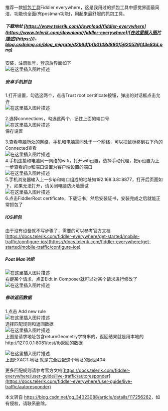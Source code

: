  

推荐一款[抓包工具](https://so.csdn.net/so/search?q=%E6%8A%93%E5%8C%85%E5%B7%A5%E5%85%B7&spm=1001.2101.3001.7020)Fiddler everywhere，这是我用过的抓包工具中感觉界面最简洁，功能也全面(有postman功能)，用起来最舒服的抓包工具。

##### 下载地址 [https://www.telerik.com/download/fiddler-everywhere](https://www.telerik.com/download/fiddler-everywhere)![在这里插入图片描述](https://i-blog.csdnimg.cn/blog_migrate/d2b64fbfb0148d880f5620526f43e83d.png)

安装，注册账号，登录后界面如下  
![在这里插入图片描述](https://i-blog.csdnimg.cn/blog_migrate/035d42a7dddec9409bda67b609ce0304.png)

##### 安卓手机抓包

1.打开设置，勾选这两个，点击Trust root certificate按钮，弹出的对话框点击允许  
![在这里插入图片描述](https://i-blog.csdnimg.cn/blog_migrate/3b3c9353e0e8d87806e40272c029b755.png)

2.选择connections，勾选这两个，记住上面的端口号  
![在这里插入图片描述](https://i-blog.csdnimg.cn/blog_migrate/11ae9efc8c63c94340142b68fc3cae05.png)  
保存设置

3.查看电脑所处的网络，手机和电脑需同处于一个网络，可以把鼠标移到右下角的Connected查看  
![在这里插入图片描述](https://i-blog.csdnimg.cn/blog_migrate/4deae0405035c779cd332908fe925c8f.png)  
4.手机连接和电脑同一网络的wifi，打开wifi设置，选择手动代理，把ip设置为上一步查看的ip和端口设置为客户端设置的端口  
![在这里插入图片描述](https://i-blog.csdnimg.cn/blog_migrate/253c41c569c53913b9fefeb3af643053.png)  
5.手机浏览器输入上一步ip和端口组成的地址如192.168.3.8::8877，打开后页面如下，如果无法打开，请关闭电脑防火墙重试  
![在这里插入图片描述](https://i-blog.csdnimg.cn/blog_migrate/82498f0bc3e7721ad2ccdff1bb01f8cc.png)  
6.点击FiddlerRoot certificate，下载证书，然后安装证书，安装完成之后就能正常抓包了

##### IOS抓包

由于没有设备就不写步骤了，需要的可以参考官方文档[https://docs.telerik.com/fiddler-everywhere/get-started/mobile-traffic/configure-ios](https://docs.telerik.com/fiddler-everywhere/get-started/mobile-traffic/configure-ios)

##### Post Man功能

![在这里插入图片描述](https://i-blog.csdnimg.cn/blog_migrate/3cd78c5b03bd0b5a18de9e19970c35e6.png)  
右键某个请求，点击Eidt in Composer就可以对某个请求进行修改了  
![在这里插入图片描述](https://i-blog.csdnimg.cn/blog_migrate/bd879a2e5c587a8e4cd8dac2ac937523.png)

##### 修改返回数据

1.点击 Add new rule  
![在这里插入图片描述](https://i-blog.csdnimg.cn/blog_migrate/2161f7c0bfc7e0f473fc567ad539c06f.png)  
选择匹配规则和返回数据  
![在这里插入图片描述](https://i-blog.csdnimg.cn/blog_migrate/58df4504a647f34091f1dcd6f1ebd933.png)  
上图是请求地址包含returnGeometry字符串的，返回结果就是用本地的http://127.0.0.1:8081/test/tb返回的数据

![在这里插入图片描述](https://i-blog.csdnimg.cn/blog_migrate/e621b14d5a7a91127bc883474a076f27.png)  
上图EXACT:地址 就是完全匹配这个地址的返回404

更多匹配规则请参考官方文档[https://docs.telerik.com/fiddler-everywhere/user-guide/live-traffic/autoresponder](https://docs.telerik.com/fiddler-everywhere/user-guide/live-traffic/autoresponder)

本文转自 <https://blog.csdn.net/qq_34023088/article/details/117256262>，如有侵权，请联系删除。